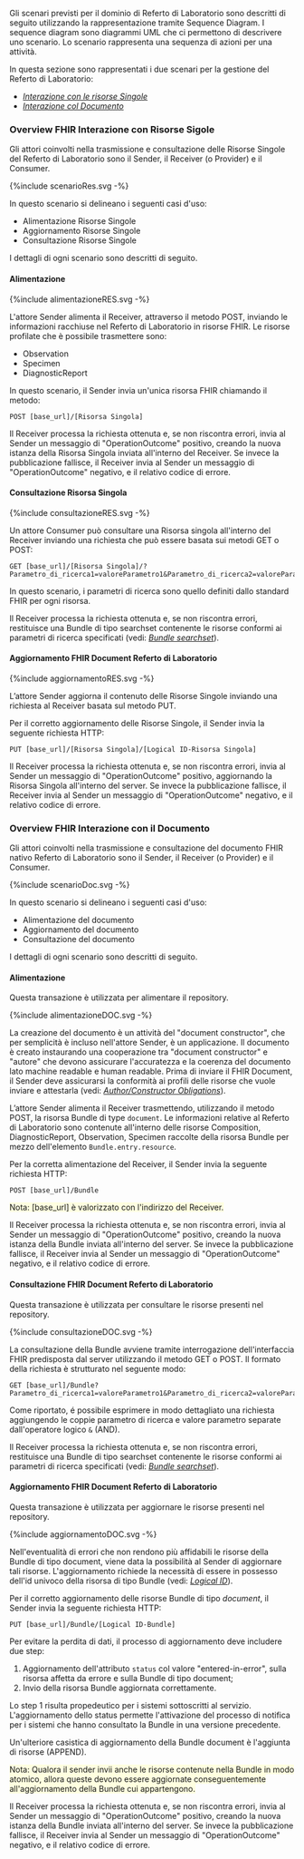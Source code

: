Gli scenari previsti per il dominio di Referto di Laboratorio sono descritti di seguito utilizzando la rappresentazione tramite Sequence Diagram. 
I sequence diagram sono diagrammi UML che ci permettono di descrivere uno scenario. Lo scenario rappresenta una sequenza di azioni per una attività.

In questa sezione sono rappresentati i due scenari per la gestione del Referto di Laboratorio:
- *[Interazione con le risorse Singole](./scenario.html#overview-fhir-interazione-con-risorse-sigole)*
- *[Interazione col Documento](./scenario.html#overview-fhir-interazione-con-il-documento)*

### Overview FHIR Interazione con Risorse Sigole
Gli attori coinvolti nella trasmissione e consultazione delle Risorse Singole del Referto di Laboratorio sono il Sender, il Receiver (o Provider) e il Consumer.

<p>{%include scenarioRes.svg -%}</p>

In questo scenario si delineano i seguenti casi d'uso:
- Alimentazione Risorse Singole
- Aggiornamento Risorse Singole
- Consultazione Risorse Singole

I dettagli di ogni scenario sono descritti di seguito.
#### Alimentazione 

<p>{%include alimentazioneRES.svg -%}</p>

L'attore Sender alimenta il Receiver, attraverso il metodo POST, inviando le informazioni racchiuse nel Referto di Laboratorio in risorse FHIR. Le risorse profilate che è possibile trasmettere sono:
- Observation
- Specimen
- DiagnosticReport

In questo scenario, il Sender invia un'unica risorsa FHIR chiamando il metodo: 

```
POST [base_url]/[Risorsa Singola]
```

Il Receiver processa la richiesta ottenuta e, se non riscontra errori, invia al Sender un messaggio di "OperationOutcome" positivo, creando la nuova istanza della Risorsa Singola inviata all'interno del Receiver. Se invece la pubblicazione fallisce, il Receiver invia al Sender un messaggio di "OperationOutcome" negativo, e il relativo codice di errore.

#### Consultazione Risorsa Singola

<p>{%include consultazioneRES.svg -%}</p>

Un attore Consumer può consultare una Risorsa singola all'interno del Receiver inviando una richiesta che può essere basata sui metodi GET o POST:

```
GET [base_url]/[Risorsa Singola]/?Parametro_di_ricerca1=valoreParametro1&Parametro_di_ricerca2=valoreParametro2&...
```
In questo scenario, i parametri di ricerca sono quello definiti dallo standard FHIR per ogni risorsa.

Il Receiver processa la richiesta ottenuta e, se non riscontra errori, restituisce una Bundle di tipo searchset contenente le risorse conformi ai parametri di ricerca specificati (vedi: *[Bundle searchset](https://hl7.org/fhir/R4/http.html#search)*). 

#### Aggiornamento FHIR Document Referto di Laboratorio

<p>{%include aggiornamentoRES.svg -%}</p>

L’attore Sender aggiorna il contenuto delle Risorse Singole inviando una richiesta al Receiver basata sul metodo PUT.

Per il corretto aggiornamento delle Risorse Singole, il Sender invia la seguente richiesta HTTP:

```
PUT [base_url]/[Risorsa Singola]/[Logical ID-Risorsa Singola]
```

Il Receiver processa la richiesta ottenuta e, se non riscontra errori, invia al Sender un messaggio di "OperationOutcome" positivo, aggiornando la Risorsa Singola  all'interno del server. Se invece la pubblicazione fallisce, il Receiver invia al Sender un messaggio di "OperationOutcome" negativo, e il relativo codice di errore.

### Overview FHIR Interazione con il Documento

Gli attori coinvolti nella trasmissione e consultazione del documento FHIR nativo Referto di Laboratorio sono il Sender, il Receiver (o Provider) e il Consumer.

<p>{%include scenarioDoc.svg -%}</p>

In questo scenario si delineano i seguenti casi d'uso:
- Alimentazione del documento
- Aggiornamento del documento
- Consultazione del documento

I dettagli di ogni scenario sono descritti di seguito.
#### Alimentazione 
Questa transazione è utilizzata per alimentare il repository.
<p>{%include alimentazioneDOC.svg -%}</p>

La creazione del documento è un attività del "document constructor", che per semplicità è incluso nell'attore Sender, è un applicazione. Il documento è creato instaurando una cooperazione tra "document constructor" e "autore" che devono assicurare l'accuratezza e la coerenza del documento lato machine readable e human readable. Prima di inviare il FHIR Document, il Sender deve assicurarsi la conformità ai profili delle risorse che vuole inviare e attestarla (vedi: *[Author/Constructor Obligations](https://www.hl7.org/fhir/documents.html#3.4.3.1)*). 

L’attore Sender alimenta il Receiver trasmettendo, utilizzando il metodo POST, la risorsa Bundle di type `document`. Le informazioni relative al Referto di Laboratorio sono contenute all'interno delle risorse Composition, DiagnosticReport, Observation, Specimen raccolte della risorsa Bundle per mezzo dell'elemento `Bundle.entry.resource`.

Per la corretta alimentazione del Receiver, il Sender invia la seguente richiesta HTTP:

```
POST [base_url]/Bundle
```
<span style="background-color: LightYellow;">Nota: [base_url] è valorizzato con l'indirizzo del Receiver.</span>


Il Receiver processa la richiesta ottenuta e, se non riscontra errori, invia al Sender un messaggio di "OperationOutcome" positivo, creando la nuova istanza della Bundle inviata all'interno del server. Se invece la pubblicazione fallisce, il Receiver invia al Sender un messaggio di "OperationOutcome" negativo, e il relativo codice di errore.
#### Consultazione FHIR Document Referto di Laboratorio

Questa transazione è utilizzata per consultare le risorse presenti nel repository. 
<p>{%include consultazioneDOC.svg -%}</p>

La consultazione della Bundle avviene tramite interrogazione dell'interfaccia FHIR predisposta dal server utilizzando il metodo GET o POST. Il formato della richiesta è strutturato nel seguente modo:

```
GET [base_url]/Bundle?Parametro_di_ricerca1=valoreParametro1&Parametro_di_ricerca2=valoreParametro2&...
```

Come riportato, é possibile esprimere in modo dettagliato una richiesta aggiungendo le coppie parametro di ricerca e valore parametro separate dall'operatore logico `&` (AND).  

Il Receiver processa la richiesta ottenuta e, se non riscontra errori, restituisce una Bundle di tipo searchset contenente le risorse conformi ai parametri di ricerca specificati (vedi: *[Bundle searchset](https://hl7.org/fhir/R4/http.html#search)*). 
#### Aggiornamento FHIR Document Referto di Laboratorio

Questa transazione è utilizzata per aggiornare le risorse presenti nel repository.
<p>{%include aggiornamentoDOC.svg -%}</p>

Nell'eventualità di errori che non rendono più affidabili le risorse della Bundle di tipo document, viene data la possibilità al Sender di aggiornare tali risorse. 
L'aggiornamento richiede la necessità di essere in possesso dell'id univoco della risorsa di tipo Bundle (vedi: *[Logical ID](https://www.hl7.org/fhir/resource.html#id)*).

Per il corretto aggiornamento delle risorse Bundle di tipo *document*, il Sender invia la seguente richiesta HTTP:

```
PUT [base_url]/Bundle/[Logical ID-Bundle]
```

Per evitare la perdita di dati, il processo di aggiornamento deve includere due step:
1. Aggiornamento dell'attributo `status` col valore "entered-in-error", sulla risorsa affetta da errore e sulla Bundle di tipo document;
2. Invio della risorsa Bundle aggiornata correttamente.

Lo step 1 risulta propedeutico per i sistemi sottoscritti al servizio. L'aggiornamento dello status permette l'attivazione del processo di notifica per i sistemi che hanno consultato la Bundle in una versione precedente.

Un'ulteriore casistica di aggiornamento della Bundle document è l'aggiunta di risorse (APPEND). 

<span style="background-color: LightYellow;">Nota: Qualora il sender invii anche le risorse contenute nella Bundle in modo atomico, allora queste devono essere aggiornate conseguentemente all'aggiornamento della Bundle cui appartengono.</span>

Il Receiver processa la richiesta ottenuta e, se non riscontra errori, invia al Sender un messaggio di "OperationOutcome" positivo, creando la nuova istanza della Bundle inviata all'interno del server. Se invece la pubblicazione fallisce, il Receiver invia al Sender un messaggio di "OperationOutcome" negativo, e il relativo codice di errore.